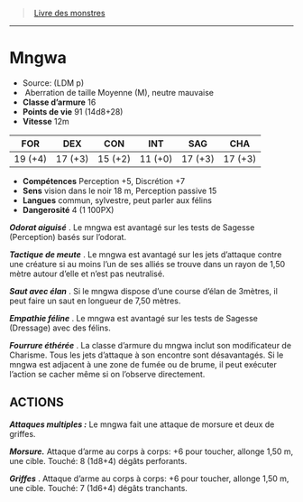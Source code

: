 ﻿> [Livre des monstres](tome_of_beasts.md)

---

# Mngwa

- Source: (LDM p)
-  Aberration de taille Moyenne (M), neutre mauvaise
- **Classe d’armure** 16
- **Points de vie** 91 (14d8+28)
- **Vitesse** 12m

|FOR|DEX|CON|INT|SAG|CHA|
|---|---|---|---|---|---|
|19 (+4)|17 (+3)|15 (+2)|11 (+0)|17 (+3)|17 (+3)|

- **Compétences** Perception +5, Discrétion +7
- **Sens** vision dans le noir 18 m, Perception passive 15
- **Langues** commun, sylvestre, peut parler aux félins
- **Dangerosité** 4 (1 100PX)

**_Odorat aiguisé_** . Le mngwa est avantagé sur les tests de Sagesse (Perception) basés sur l’odorat.

**_Tactique de meute_** . Le mngwa est avantagé sur les jets d’attaque contre une créature si au moins l’un de ses alliés se trouve dans un rayon de 1,50 mètre autour d’elle et n’est pas neutralisé.

**_Saut avec élan_** . Si le mngwa dispose d’une course d’élan de 3mètres, il peut faire un saut en longueur de 7,50 mètres.

**_Empathie féline_** . Le mngwa est avantagé sur les tests de Sagesse (Dressage) avec des félins.

**_Fourrure éthérée_** . La classe d’armure du mngwa inclut son modificateur de Charisme. Tous les jets d’attaque à son encontre sont désavantagés. Si le mngwa est adjacent à une zone de fumée ou de brume, il peut exécuter l’action se cacher même si on l’observe directement.

## ACTIONS

**_Attaques multiples :_** Le mngwa fait une attaque de morsure et deux de griffes.

**_Morsure._** Attaque d’arme au corps à corps: +6 pour toucher, allonge 1,50 m, une cible. Touché: 8 (1d8+4) dégâts perforants.

**_Griffes_** . Attaque d’arme au corps à corps: +6 pour toucher, allonge 1,50 m, une cible. Touché: 7 (1d6+4) dégâts tranchants.

